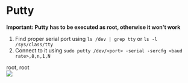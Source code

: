 # Putty

**Important: Putty has to be executed as root, otherwise it won't work**  

1. Find proper serial port using `ls /dev | grep tty` or `ls -l /sys/class/tty`  
2. Connect to it using `sudo putty /dev/<port> -serial -sercfg <baud rate>,8,n,1,N`  

root, root  
![](/home/marc/GitProjects/config/Dokumente/other-linux/apu2c4-router-apprenticeship-login.png)
